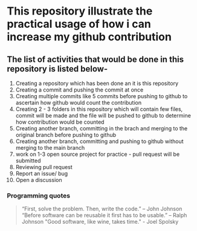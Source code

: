 # This repository illustrate the practical usage of how i can increase my github contribution

## The list of activities that would be done in this repository is listed below-

1. Creating a repository which has been done an it is this repository
2. Creating a commit and pushing the commit at once
3. Creating multiple commits like 5 commits before pushing to github to ascertain how github would count the contribution
4. Creating 2 - 3 folders in this repository which will contain few files, commit will be made and the file will be pushed to github to determine how contribution would be counted
5. Creating another branch, committing in the brach and merging to the original branch before pushing to github
6. Creating another branch, committing and pushing to github without merging to the main branch
7. work on 1-3 open source project for practice - pull request will be submitted
8. Reviewing pull request
9. Report an issue/ bug
10. Open a discussion

### Programming quotes

> “First, solve the problem. Then, write the code.” – John Johnson
> “Before software can be reusable it first has to be usable.” – Ralph Johnson
> "Good software, like wine, takes time." - Joel Spolsky
